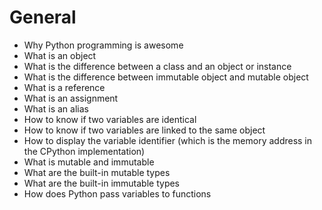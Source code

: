 # General

*    Why Python programming is awesome
*    What is an object
*    What is the difference between a class and an object or instance
*    What is the difference between immutable object and mutable object
*    What is a reference
*    What is an assignment
*    What is an alias
*    How to know if two variables are identical
*    How to know if two variables are linked to the same object
*    How to display the variable identifier (which is the memory address in the CPython implementation)
*    What is mutable and immutable
*    What are the built-in mutable types
*    What are the built-in immutable types
*    How does Python pass variables to functions
